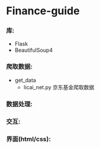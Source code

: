 # Finance-guide

### 库:

- Flask
- BeautifulSoup4

### 爬取数据:
  - get_data
    - licai_net.py  京东基金爬取数据


### 数据处理:



### 交互:


### 界面(html/css):
